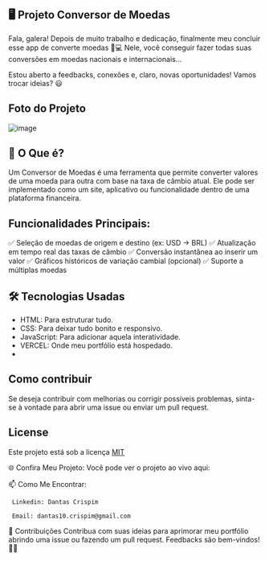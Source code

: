  ## 🖥️ Projeto Conversor de Moedas
   Fala, galera! Depois de muito trabalho e dedicação, finalmente meu concluir esse app de converte moedas 🎉💻
  Nele, você conseguir fazer todas suas conversões em moedas nacionais e internacionais... 
  
  Estou aberto a feedbacks, conexões e, claro, novas oportunidades! Vamos trocar ideias? 😃

 ## Foto do Projeto

   ![image](https://github.com/user-attachments/assets/da74990f-3ce3-4435-a8fd-b1c845f8c6e6)


 ## 🚀 O Que é?

Um Conversor de Moedas é uma ferramenta que permite converter valores de uma moeda para outra com base na taxa de câmbio atual. 
Ele pode ser implementado como um site, aplicativo ou funcionalidade dentro de uma plataforma financeira.

## Funcionalidades Principais:

✅ Seleção de moedas de origem e destino (ex: USD → BRL)
✅ Atualização em tempo real das taxas de câmbio
✅ Conversão instantânea ao inserir um valor
✅ Gráficos históricos de variação cambial (opcional)
✅ Suporte a múltiplas moedas

## 🛠️ Tecnologias Usadas
  - HTML: Para estruturar tudo.
  - CSS: Para deixar tudo bonito e responsivo.
  - JavaScript: Para adicionar aquela interatividade.
  - VERCEL: Onde meu portfólio está hospedado.
  - 
## Como contribuir

   Se deseja contribuir com melhorias ou corrigir possíveis problemas, sinta-se à vontade para abrir uma issue ou enviar um pull request.

## License
  Este projeto está sob a licença [MIT](https://choosealicense.com/licenses/mit/)

  🌐 Confira Meu Projeto: 
    Você pode ver o projeto ao vivo aqui: 

📫 Como Me Encontrar: 

     Linkedin: Dantas Crispim

     Email: dantas10.crispim@gmail.com

📝 Contribuições Contribua com suas ideias para aprimorar meu portfólio abrindo uma issue ou fazendo um pull request. Feedbacks são bem-vindos! 🌟🚀
